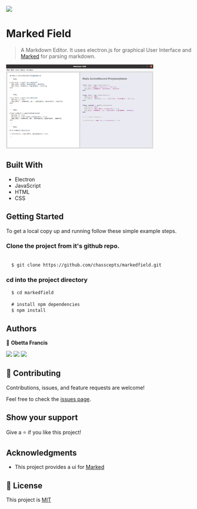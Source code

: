 ![](https://img.shields.io/badge/Microverse-blueviolet)

# Marked Field

> A Markdown Editor. It uses electron.js for graphical User Interface and [Marked](https://github.com/markedjs/marked) for parsing markdown.

![screenshot](screenshot.jpg)

## Built With

- Electron
- JavaScript
- HTML
- CSS

## Getting Started

To get a local copy up and running follow these simple example steps.

### Clone the project from it's github repo.

```

  $ git clone https://github.com/chasscepts/markedfield.git

```

### cd into the project directory

```
  $ cd markedfield

  # install npm dependencies
  $ npm install

```

## Authors

👤 **Obetta Francis**

[![](https://img.shields.io/badge/GitHub-100000?style=for-the-badge&logo=github&logoColor=white)](https://github.com/chasscepts) [![](https://img.shields.io/badge/Twitter-1DA1F2?style=for-the-badge&logo=twitter&logoColor=white)](https://twitter.com/chasscepts) [![](https://img.shields.io/badge/LinkedIn-0077B5?style=for-the-badge&logo=linkedin&logoColor=white)](https://www.linkedin.com/in/chasscepts/)

## 🤝 Contributing

Contributions, issues, and feature requests are welcome!

Feel free to check the [issues page](https://github.com/chasscepts/markedfield/issues).

## Show your support

Give a ⭐️ if you like this project!

## Acknowledgments

- This project provides a ui for [Marked](https://github.com/markedjs/marked)

## 📝 License

This project is [MIT](./LICENSE)
